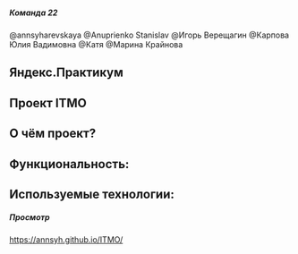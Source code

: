 ##### Команда 22
@annsyharevskaya
@Anuprienko Stanislav
@Игорь Верещагин
@Карпова Юлия Вадимовна
@Катя
@Марина Крайнова

## Яндекс.Практикум   
## Проект ITMO

## О чём проект?

## Функциональность:

## Используемые технологии:


##### Просмотр
https://annsyh.github.io/ITMO/
